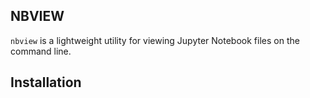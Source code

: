 ## NBVIEW

`nbview` is a lightweight utility for viewing Jupyter Notebook files on the command line.

## Installation

